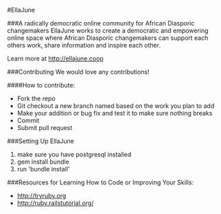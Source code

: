 #EllaJune

###A radically democratic online community for African Diasporic changemakers
EllaJune works to create a democratic and empowering online space where African Diasporic changemakers can support each others work, share information and inspire each other. 

Learn more at <http://ellajune.coop>

###Contributing
We would love any contributions!

####How to contribute:
- Fork the repo
- Git checkout a new branch named based on the work you plan to add
- Make your addition or bug fix and test it to make sure nothing breaks
- Commit
- Submit pull request

###Setting Up EllaJune
1. make sure you have postgresql installed
2. gem install bundle
3. run 'bundle install'

###Resources for Learning How to Code or Improving Your Skills:
- <http://tryruby.org>
- <http://ruby.railstutorial.org/>